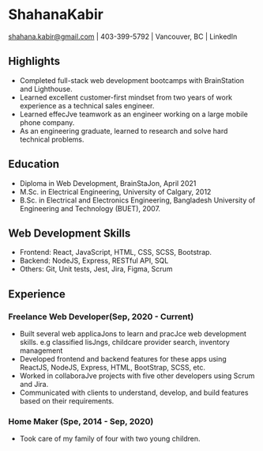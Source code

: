 # ShahanaKabir
shahana.kabir@gmail.com | 403-399-5792 | Vancouver, BC | LinkedIn

## Highlights
- Completed full-stack web development bootcamps with BrainStation and Lighthouse.
- Learned excellent customer-first mindset from two years of work experience as a
technical sales engineer.
- Learned effecJve teamwork as an engineer working on a large mobile phone company.
- As an engineering graduate, learned to research and solve hard technical problems.

## Education
- Diploma in Web Development, BrainStaJon, April 2021
- M.Sc. in Electrical Engineering, University of Calgary, 2012
- B.Sc. in Electrical and Electronics Engineering, Bangladesh University of Engineering
and Technology (BUET), 2007.

## Web Development Skills
- Frontend: React, JavaScript, HTML, CSS, SCSS, Bootstrap.
- Backend: NodeJS, Express, RESTful API, SQL
- Others: Git, Unit tests, Jest, Jira, Figma, Scrum

## Experience
### Freelance Web Developer(Sep, 2020 - Current)
- Built several web applicaJons to learn and pracJce web development skills. e.g classified lisJngs, childcare provider search, inventory management
- Developed frontend and backend features for these apps using ReactJS, NodeJS, Express, HTML, BootStrap, SCSS, etc.
- Worked in collaboraJve projects with five other developers using Scrum and Jira.
- Communicated with clients to understand, develop, and build features based on their
requirements.

### Home Maker (Spe, 2014 - Sep, 2020)
- Took care of my family of four with two young children.




